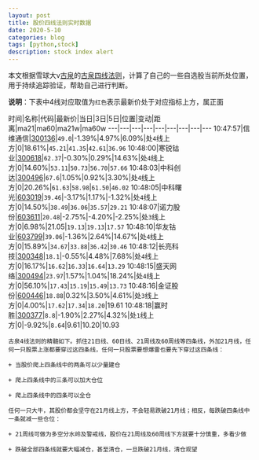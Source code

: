 ```yaml
---
layout: post
title: 股价四线法则实时数据
date: 2020-5-10
categories: blog
tags: [python,stock]
description: stock index alert
---
```



本文根据雪球大v[古泉](https://xueqiu.com/u/7148646888)的[古泉四线法则](https://xueqiu.com/7148646888/130498192)，计算了自己的一些自选股当前所处位置，用于持续追踪验证，帮助自己进行判断。

**说明**：下表中4线对应取值为`红色`表示最新价处于对应指标上方，属正面

时间|名称|代码|最新价|当日|3日|5日|位置|变动|距离|ma21|ma60|ma21w|ma60w
---|---|---|---|---|---|---|---|---
10:47:57|信维通信|[300136](https://xueqiu.com/S/SZ300136)|`49.0`|-1.39%|4.97%|6.09%|处`4`线上方|0|18.61%|`45.21`|`41.35`|`42.61`|`36.96`
10:48:00|寒锐钴业|[300618](https://xueqiu.com/S/SZ300618)|`62.37`|-0.30%|0.29%|14.63%|处`4`线上方|0|14.60%|`53.11`|`50.73`|`56.70`|`57.66`
10:48:03|中科创达|[300496](https://xueqiu.com/S/SZ300496)|`67.6`|1.05%|0.92%|3.30%|处`4`线上方|0|20.26%|`61.63`|`58.98`|`61.50`|`46.02`
10:48:05|中科曙光|[603019](https://xueqiu.com/S/SH603019)|`39.46`|-3.17%|1.17%|-1.32%|处`4`线上方|0|14.50%|`38.49`|`36.06`|`35.57`|`29.21`
10:48:07|诺力股份|[603611](https://xueqiu.com/S/SH603611)|`20.48`|-2.75%|-4.20%|-2.25%|处`3`线上方|0|6.98%|21.05|`19.13`|`19.13`|`17.57`
10:48:10|华友钴业|[603799](https://xueqiu.com/S/SH603799)|`39.06`|-1.36%|2.64%|14.67%|处`4`线上方|0|15.89%|`34.67`|`33.88`|`36.42`|`30.46`
10:48:12|长亮科技|[300348](https://xueqiu.com/S/SZ300348)|`18.1`|-0.55%|4.48%|7.68%|处`4`线上方|0|16.17%|`16.62`|`16.33`|`16.64`|`13.29`
10:48:15|盛天网络|[300494](https://xueqiu.com/S/SZ300494)|`23.97`|1.57%|1.04%|18.24%|处`4`线上方|0|56.10%|`17.43`|`15.19`|`15.49`|`13.73`
10:48:16|金证股份|[600446](https://xueqiu.com/S/SH600446)|`18.88`|0.32%|3.50%|4.61%|处`3`线上方|0|4.00%|`17.62`|`17.34`|`18.20`|19.61
10:48:18|赢时胜|[300377](https://xueqiu.com/S/SZ300377)|`8.8`|-1.90%|2.27%|4.32%|处`1`线上方|0|-9.92%|`8.64`|9.61|10.20|10.93

```
古泉4线法则的精髓如下。抓住21日线、60日线、21周线及60周线等四条线，外加21月线，任何一只股票上涨都要穿过这四条线，任何一只股票要想爆雷也要先下穿过这四条线：

+ 当股价爬上四条线中的两条可以少量建仓

+ 爬上四条线中的三条可以加大仓位

+ 爬上四条线中的四条可以全仓

任何一只大牛，其股价都会坚守在21月线上方，不会轻易跌破21月线；相反，每跌破四条线中一条就减一些仓位：

+ 21周线可做为多空分水岭及警戒线，股价在21周线及60周线下方就要十分慎重，多看少做

+ 跌破全部四条线就要大幅减仓，甚至清仓，一旦跌破21月线，清仓观望
```
